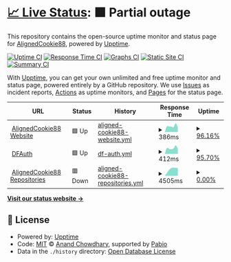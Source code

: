 # [📈 Live Status](https://AlignedCookie88.github.io/uptime-monitor): <!--live status--> **🟧 Partial outage**

This repository contains the open-source uptime monitor and status page for [AlignedCookie88](https://alignedcookie88.com), powered by [Upptime](https://github.com/upptime/upptime).

[![Uptime CI](https://github.com/AlignedCookie88/uptime-monitor/workflows/Uptime%20CI/badge.svg)](https://github.com/AlignedCookie88/uptime-monitor/actions?query=workflow%3A%22Uptime+CI%22)
[![Response Time CI](https://github.com/AlignedCookie88/uptime-monitor/workflows/Response%20Time%20CI/badge.svg)](https://github.com/AlignedCookie88/uptime-monitor/actions?query=workflow%3A%22Response+Time+CI%22)
[![Graphs CI](https://github.com/AlignedCookie88/uptime-monitor/workflows/Graphs%20CI/badge.svg)](https://github.com/AlignedCookie88/uptime-monitor/actions?query=workflow%3A%22Graphs+CI%22)
[![Static Site CI](https://github.com/AlignedCookie88/uptime-monitor/workflows/Static%20Site%20CI/badge.svg)](https://github.com/AlignedCookie88/uptime-monitor/actions?query=workflow%3A%22Static+Site+CI%22)
[![Summary CI](https://github.com/AlignedCookie88/uptime-monitor/workflows/Summary%20CI/badge.svg)](https://github.com/AlignedCookie88/uptime-monitor/actions?query=workflow%3A%22Summary+CI%22)

With [Upptime](https://upptime.js.org), you can get your own unlimited and free uptime monitor and status page, powered entirely by a GitHub repository. We use [Issues](https://github.com/AlignedCookie88/uptime-monitor/issues) as incident reports, [Actions](https://github.com/AlignedCookie88/uptime-monitor/actions) as uptime monitors, and [Pages](https://AlignedCookie88.github.io/uptime-monitor) for the status page.

<!--start: status pages-->
<!-- This summary is generated by Upptime (https://github.com/upptime/upptime) -->
<!-- Do not edit this manually, your changes will be overwritten -->
<!-- prettier-ignore -->
| URL | Status | History | Response Time | Uptime |
| --- | ------ | ------- | ------------- | ------ |
| <img alt="" src="https://icons.duckduckgo.com/ip3/alignedcookie88.com.ico" height="13"> [AlignedCookie88 Website](https://alignedcookie88.com) | 🟩 Up | [aligned-cookie88-website.yml](https://github.com/AlignedCookie88/uptime-monitor/commits/HEAD/history/aligned-cookie88-website.yml) | <details><summary><img alt="Response time graph" src="./graphs/aligned-cookie88-website/response-time-week.png" height="20"> 386ms</summary><br><a href="https://status.alignedcookie88.com/history/aligned-cookie88-website"><img alt="Response time 618" src="https://img.shields.io/endpoint?url=https%3A%2F%2Fraw.githubusercontent.com%2FAlignedCookie88%2Fuptime-monitor%2FHEAD%2Fapi%2Faligned-cookie88-website%2Fresponse-time.json"></a><br><a href="https://status.alignedcookie88.com/history/aligned-cookie88-website"><img alt="24-hour response time 380" src="https://img.shields.io/endpoint?url=https%3A%2F%2Fraw.githubusercontent.com%2FAlignedCookie88%2Fuptime-monitor%2FHEAD%2Fapi%2Faligned-cookie88-website%2Fresponse-time-day.json"></a><br><a href="https://status.alignedcookie88.com/history/aligned-cookie88-website"><img alt="7-day response time 386" src="https://img.shields.io/endpoint?url=https%3A%2F%2Fraw.githubusercontent.com%2FAlignedCookie88%2Fuptime-monitor%2FHEAD%2Fapi%2Faligned-cookie88-website%2Fresponse-time-week.json"></a><br><a href="https://status.alignedcookie88.com/history/aligned-cookie88-website"><img alt="30-day response time 443" src="https://img.shields.io/endpoint?url=https%3A%2F%2Fraw.githubusercontent.com%2FAlignedCookie88%2Fuptime-monitor%2FHEAD%2Fapi%2Faligned-cookie88-website%2Fresponse-time-month.json"></a><br><a href="https://status.alignedcookie88.com/history/aligned-cookie88-website"><img alt="1-year response time 618" src="https://img.shields.io/endpoint?url=https%3A%2F%2Fraw.githubusercontent.com%2FAlignedCookie88%2Fuptime-monitor%2FHEAD%2Fapi%2Faligned-cookie88-website%2Fresponse-time-year.json"></a></details> | <details><summary><a href="https://status.alignedcookie88.com/history/aligned-cookie88-website">96.16%</a></summary><a href="https://status.alignedcookie88.com/history/aligned-cookie88-website"><img alt="All-time uptime 95.61%" src="https://img.shields.io/endpoint?url=https%3A%2F%2Fraw.githubusercontent.com%2FAlignedCookie88%2Fuptime-monitor%2FHEAD%2Fapi%2Faligned-cookie88-website%2Fuptime.json"></a><br><a href="https://status.alignedcookie88.com/history/aligned-cookie88-website"><img alt="24-hour uptime 73.11%" src="https://img.shields.io/endpoint?url=https%3A%2F%2Fraw.githubusercontent.com%2FAlignedCookie88%2Fuptime-monitor%2FHEAD%2Fapi%2Faligned-cookie88-website%2Fuptime-day.json"></a><br><a href="https://status.alignedcookie88.com/history/aligned-cookie88-website"><img alt="7-day uptime 96.16%" src="https://img.shields.io/endpoint?url=https%3A%2F%2Fraw.githubusercontent.com%2FAlignedCookie88%2Fuptime-monitor%2FHEAD%2Fapi%2Faligned-cookie88-website%2Fuptime-week.json"></a><br><a href="https://status.alignedcookie88.com/history/aligned-cookie88-website"><img alt="30-day uptime 99.12%" src="https://img.shields.io/endpoint?url=https%3A%2F%2Fraw.githubusercontent.com%2FAlignedCookie88%2Fuptime-monitor%2FHEAD%2Fapi%2Faligned-cookie88-website%2Fuptime-month.json"></a><br><a href="https://status.alignedcookie88.com/history/aligned-cookie88-website"><img alt="1-year uptime 95.61%" src="https://img.shields.io/endpoint?url=https%3A%2F%2Fraw.githubusercontent.com%2FAlignedCookie88%2Fuptime-monitor%2FHEAD%2Fapi%2Faligned-cookie88-website%2Fuptime-year.json"></a></details>
| <img alt="" src="https://icons.duckduckgo.com/ip3/dfauth.alignedcookie88.com.ico" height="13"> [DFAuth](https://dfauth.alignedcookie88.com) | 🟩 Up | [df-auth.yml](https://github.com/AlignedCookie88/uptime-monitor/commits/HEAD/history/df-auth.yml) | <details><summary><img alt="Response time graph" src="./graphs/df-auth/response-time-week.png" height="20"> 412ms</summary><br><a href="https://status.alignedcookie88.com/history/df-auth"><img alt="Response time 1098" src="https://img.shields.io/endpoint?url=https%3A%2F%2Fraw.githubusercontent.com%2FAlignedCookie88%2Fuptime-monitor%2FHEAD%2Fapi%2Fdf-auth%2Fresponse-time.json"></a><br><a href="https://status.alignedcookie88.com/history/df-auth"><img alt="24-hour response time 445" src="https://img.shields.io/endpoint?url=https%3A%2F%2Fraw.githubusercontent.com%2FAlignedCookie88%2Fuptime-monitor%2FHEAD%2Fapi%2Fdf-auth%2Fresponse-time-day.json"></a><br><a href="https://status.alignedcookie88.com/history/df-auth"><img alt="7-day response time 412" src="https://img.shields.io/endpoint?url=https%3A%2F%2Fraw.githubusercontent.com%2FAlignedCookie88%2Fuptime-monitor%2FHEAD%2Fapi%2Fdf-auth%2Fresponse-time-week.json"></a><br><a href="https://status.alignedcookie88.com/history/df-auth"><img alt="30-day response time 449" src="https://img.shields.io/endpoint?url=https%3A%2F%2Fraw.githubusercontent.com%2FAlignedCookie88%2Fuptime-monitor%2FHEAD%2Fapi%2Fdf-auth%2Fresponse-time-month.json"></a><br><a href="https://status.alignedcookie88.com/history/df-auth"><img alt="1-year response time 1098" src="https://img.shields.io/endpoint?url=https%3A%2F%2Fraw.githubusercontent.com%2FAlignedCookie88%2Fuptime-monitor%2FHEAD%2Fapi%2Fdf-auth%2Fresponse-time-year.json"></a></details> | <details><summary><a href="https://status.alignedcookie88.com/history/df-auth">95.70%</a></summary><a href="https://status.alignedcookie88.com/history/df-auth"><img alt="All-time uptime 80.71%" src="https://img.shields.io/endpoint?url=https%3A%2F%2Fraw.githubusercontent.com%2FAlignedCookie88%2Fuptime-monitor%2FHEAD%2Fapi%2Fdf-auth%2Fuptime.json"></a><br><a href="https://status.alignedcookie88.com/history/df-auth"><img alt="24-hour uptime 69.92%" src="https://img.shields.io/endpoint?url=https%3A%2F%2Fraw.githubusercontent.com%2FAlignedCookie88%2Fuptime-monitor%2FHEAD%2Fapi%2Fdf-auth%2Fuptime-day.json"></a><br><a href="https://status.alignedcookie88.com/history/df-auth"><img alt="7-day uptime 95.70%" src="https://img.shields.io/endpoint?url=https%3A%2F%2Fraw.githubusercontent.com%2FAlignedCookie88%2Fuptime-monitor%2FHEAD%2Fapi%2Fdf-auth%2Fuptime-week.json"></a><br><a href="https://status.alignedcookie88.com/history/df-auth"><img alt="30-day uptime 99.01%" src="https://img.shields.io/endpoint?url=https%3A%2F%2Fraw.githubusercontent.com%2FAlignedCookie88%2Fuptime-monitor%2FHEAD%2Fapi%2Fdf-auth%2Fuptime-month.json"></a><br><a href="https://status.alignedcookie88.com/history/df-auth"><img alt="1-year uptime 80.71%" src="https://img.shields.io/endpoint?url=https%3A%2F%2Fraw.githubusercontent.com%2FAlignedCookie88%2Fuptime-monitor%2FHEAD%2Fapi%2Fdf-auth%2Fuptime-year.json"></a></details>
| <img alt="" src="https://icons.duckduckgo.com/ip3/repo.alignedcookie88.com.ico" height="13"> [AlignedCookie88 Repositories](https://repo.alignedcookie88.com) | 🟥 Down | [aligned-cookie88-repositories.yml](https://github.com/AlignedCookie88/uptime-monitor/commits/HEAD/history/aligned-cookie88-repositories.yml) | <details><summary><img alt="Response time graph" src="./graphs/aligned-cookie88-repositories/response-time-week.png" height="20"> 4505ms</summary><br><a href="https://status.alignedcookie88.com/history/aligned-cookie88-repositories"><img alt="Response time 2799" src="https://img.shields.io/endpoint?url=https%3A%2F%2Fraw.githubusercontent.com%2FAlignedCookie88%2Fuptime-monitor%2FHEAD%2Fapi%2Faligned-cookie88-repositories%2Fresponse-time.json"></a><br><a href="https://status.alignedcookie88.com/history/aligned-cookie88-repositories"><img alt="24-hour response time 0" src="https://img.shields.io/endpoint?url=https%3A%2F%2Fraw.githubusercontent.com%2FAlignedCookie88%2Fuptime-monitor%2FHEAD%2Fapi%2Faligned-cookie88-repositories%2Fresponse-time-day.json"></a><br><a href="https://status.alignedcookie88.com/history/aligned-cookie88-repositories"><img alt="7-day response time 4505" src="https://img.shields.io/endpoint?url=https%3A%2F%2Fraw.githubusercontent.com%2FAlignedCookie88%2Fuptime-monitor%2FHEAD%2Fapi%2Faligned-cookie88-repositories%2Fresponse-time-week.json"></a><br><a href="https://status.alignedcookie88.com/history/aligned-cookie88-repositories"><img alt="30-day response time 4565" src="https://img.shields.io/endpoint?url=https%3A%2F%2Fraw.githubusercontent.com%2FAlignedCookie88%2Fuptime-monitor%2FHEAD%2Fapi%2Faligned-cookie88-repositories%2Fresponse-time-month.json"></a><br><a href="https://status.alignedcookie88.com/history/aligned-cookie88-repositories"><img alt="1-year response time 2799" src="https://img.shields.io/endpoint?url=https%3A%2F%2Fraw.githubusercontent.com%2FAlignedCookie88%2Fuptime-monitor%2FHEAD%2Fapi%2Faligned-cookie88-repositories%2Fresponse-time-year.json"></a></details> | <details><summary><a href="https://status.alignedcookie88.com/history/aligned-cookie88-repositories">0.00%</a></summary><a href="https://status.alignedcookie88.com/history/aligned-cookie88-repositories"><img alt="All-time uptime 71.02%" src="https://img.shields.io/endpoint?url=https%3A%2F%2Fraw.githubusercontent.com%2FAlignedCookie88%2Fuptime-monitor%2FHEAD%2Fapi%2Faligned-cookie88-repositories%2Fuptime.json"></a><br><a href="https://status.alignedcookie88.com/history/aligned-cookie88-repositories"><img alt="24-hour uptime 0.00%" src="https://img.shields.io/endpoint?url=https%3A%2F%2Fraw.githubusercontent.com%2FAlignedCookie88%2Fuptime-monitor%2FHEAD%2Fapi%2Faligned-cookie88-repositories%2Fuptime-day.json"></a><br><a href="https://status.alignedcookie88.com/history/aligned-cookie88-repositories"><img alt="7-day uptime 0.00%" src="https://img.shields.io/endpoint?url=https%3A%2F%2Fraw.githubusercontent.com%2FAlignedCookie88%2Fuptime-monitor%2FHEAD%2Fapi%2Faligned-cookie88-repositories%2Fuptime-week.json"></a><br><a href="https://status.alignedcookie88.com/history/aligned-cookie88-repositories"><img alt="30-day uptime 0.00%" src="https://img.shields.io/endpoint?url=https%3A%2F%2Fraw.githubusercontent.com%2FAlignedCookie88%2Fuptime-monitor%2FHEAD%2Fapi%2Faligned-cookie88-repositories%2Fuptime-month.json"></a><br><a href="https://status.alignedcookie88.com/history/aligned-cookie88-repositories"><img alt="1-year uptime 71.02%" src="https://img.shields.io/endpoint?url=https%3A%2F%2Fraw.githubusercontent.com%2FAlignedCookie88%2Fuptime-monitor%2FHEAD%2Fapi%2Faligned-cookie88-repositories%2Fuptime-year.json"></a></details>

<!--end: status pages-->

[**Visit our status website →**](https://AlignedCookie88.github.io/uptime-monitor)

## 📄 License

- Powered by: [Upptime](https://github.com/upptime/upptime)
- Code: [MIT](./LICENSE) © [Anand Chowdhary](https://anandchowdhary.com), supported by [Pabio](https://pabio.com)
- Data in the `./history` directory: [Open Database License](https://opendatacommons.org/licenses/odbl/1-0/)
